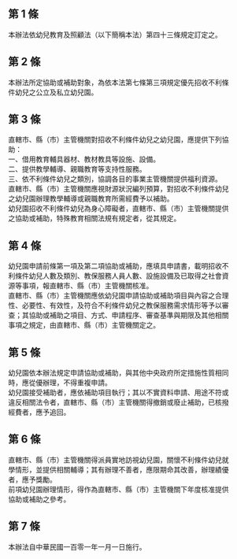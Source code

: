 第 1 條
-------
本辦法依幼兒教育及照顧法（以下簡稱本法）第四十三條規定訂定之。

第 2 條
-------
本辦法所定協助或補助對象，為依本法第七條第三項規定優先招收不利條  
件幼兒之公立及私立幼兒園。

第 3 條
-------
直轄市、縣（市）主管機關對招收不利條件幼兒之幼兒園，應提供下列協  
助：  
一、借用教育輔具器材、教材教具等設施、設備。  
二、提供教學輔導、親職教育等支持性服務。  
三、依不利條件幼兒之類別，協調各目的事業主管機關提供福利資源。  
直轄市、縣（市）主管機關應視財源狀況編列預算，對招收不利條件幼兒  
之幼兒園辦理教學輔導或親職教育所需經費予以補助。  
幼兒園招收不利條件幼兒為身心障礙者，直轄市、縣（市）主管機關提供  
之協助或補助，特殊教育相關法規有規定者，從其規定。

第 4 條
-------
幼兒園申請前條第一項及第二項協助或補助，應填具申請書，載明招收不  
利條件幼兒人數及類別、教保服務人員人數、設施設備及已取得之社會資  
源等事項，報直轄市、縣（市）主管機關核准。  
直轄市、縣（市）主管機關應依幼兒園申請協助或補助項目與內容之合理  
性、必要性、有效性，及符合不利條件幼兒之教保服務需求情形等予以審  
查；其協助或補助之項目、方式、申請程序、審查基準與期限及其他相關  
事項之規定，由直轄市、縣（市）主管機關定之。

第 5 條
-------
幼兒園依本辦法規定申請協助或補助，與其他中央政府所定措施性質相同  
時，應從優辦理，不得重複申請。  
幼兒園接受補助者，應依補助項目執行；其以不實資料申請、用途不符或  
違反相關法令者，直轄市、縣（市）主管機關得撤銷或廢止補助，已核撥  
經費者，應予追回。

第 6 條
-------
直轄市、縣（市）主管機關得派員實地訪視幼兒園，關懷不利條件幼兒就  
學情形，並提供相關輔導；其有辦理不善者，應限期命其改善，辦理績優  
者，應予獎勵。  
前項幼兒園辦理情形，得作為直轄市、縣（市）主管機關下年度核准提供  
協助或補助之參考。

第 7 條
-------
本辦法自中華民國一百零一年一月一日施行。

